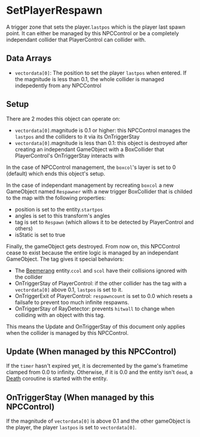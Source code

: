 # SetPlayerRespawn
A trigger zone that sets the player.`lastpos` which is the player last spawn point. It can either be managed by this NPCControl or be a completely independant collider that PlayerControl can collider with.

## Data Arrays
- `vectordata[0]`: The position to set the player `lastpos` when entered. If the magnitude is less than 0.1, the whole collider is managed indepedently from any NPCControl

## Setup
There are 2 modes this object can operate on:
- `vectordata[0]`.magnitude is 0.1 or higher: this NPCControl manages the `lastpos` and the colliders to it via its OnTriggerStay
- `vectordata[0]`.magnitude is less than 0.1: this object is destroyed after creating an independant GameObject with a BoxCollider that PlayerControl's OnTriggerStay interacts with

In the case of NPCControl management, the `boxcol`'s layer is set to 0 (default) which ends this object's setup.

In the case of independant management by recreating `boxcol` a new GameObject named `Respawner` with a new trigger BoxCollider that is childed to the map with the following properties: 
- position is set to the entity.`startpos`
- angles is set to this transform's angles
- tag is set to `Respawn` (which allows it to be detected by PlayerControl and others) 
- isStatic is set to true

Finally, the gameObject gets destroyed. From now on, this NPCControl cease to exist because the entire logic is managed by an independant GameObject. The tag gives it special behaviors:
- The [Beemerang](Beemerang.md) entity.`ccol` and `scol` have their collisions ignored with the collider
- OnTriggerStay of PlayerControl: if the other collider has the tag with a `vectordata[0]` above 0.1, `lastpos` is set to it.
- OnTriggerExit of PlayerControl: `respawncount` is set to 0.0 which resets a failsafe to prevent too much infinite respawns.
- OnTriggerStay of RayDetector: prevents `hitwall` to change when colliding with an object with this tag.

This means the Update and OnTriggerStay of this document only applies when the collider is managed by this NPCControl.

## Update (When managed by this NPCControl)
If the `timer` hasn't expired yet, it is decremented by the game's frametime clamped from 0.0 to infinity. Otherwise, if it is 0.0 and the entity isn't `dead`, a [Death](../../EntityControl/Notable%20methods/Death.md) coroutine is started with the entity.

## OnTriggerStay (When managed by this NPCControl)
If the magnitude of `vectordata[0]` is above 0.1 and the other gameObject is the player, the player `lastpos` is set to `vectordata[0]`.

